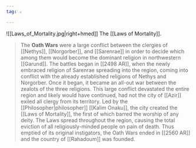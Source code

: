 ```yaml
---
tag: ⚔️

---
```

![[Laws_of_Mortality.jpg|right+hmed]] 
 The [[Laws of Mortality]].
> The **Oath Wars** were a large conflict between the clergies of [[Nethys]], [[Norgorber]], and [[Sarenrae]] in order to decide which among them would become the dominant religion in northwestern [[Garund]]. The battles began in [[2498 AR]], when the newly embraced religion of Sarenrae spreading into the region, coming into conflict with the already established religions of Nethys and Norgorber. Once it began, it became an all-out war between the zealots of the three religions.
> This large conflict devastated the entire region and likely would have continued, had not the city of [[Azir]] exiled all clergy from its territory. Led by the [[Philosopher|philosopher]] [[Kalim Onaku]], the city created the [[Laws of Mortality]], the first of which barred the worship of any deity. The Laws spread throughout the region, causing the total eviction of all religiously-minded people on pain of death. Thus emptied of its original instigators, the Oath Wars ended in [[2560 AR]] and the country of [[Rahadoum]] was founded.







